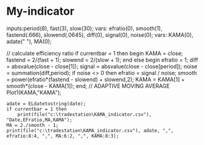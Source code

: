 # My-indicator
inputs:period(8), fast(3), slow(30);
 	vars:		efratio(0), smooth(1), fastend(.666), slowend(.0645), diff(0), signal(0), noise(0);
   vars:    KAMA(0), adate(" "), MA(0);

// calculate efficiency ratio 
	if currentbar = 1 then begin
			KAMA = close;
			fastend = 2/(fast + 1);
			slowend = 2/(slow + 1);
			end
		else begin
			efratio = 1;
			diff = absvalue(close - close[1]);
			signal = absvalue(close - close[period]);
			noise = summation(diff,period);
			if noise <> 0 then efratio = signal / noise;
			smooth = power(efratio*(fastend - slowend) + slowend,2);
			KAMA = KAMA[1] + smooth*(close - KAMA[1]);
		end;
// ADAPTIVE MOVING AVERAGE
   Plot1(KAMA,"KAMA");
		
	adate = ELdatetostring(date);
	if currentbar = 1 then
		print(file("c:\tradestation\KAMA_indicator.csv"), "Date,EFratio,MA,KAMA");
	MA = 2./smooth - 1;
	print(file("c:\tradestation\KAMA_indicator.csv"), adate, ",", efratio:8:4, ",", MA:6:2, ",", KAMA:8:3);
